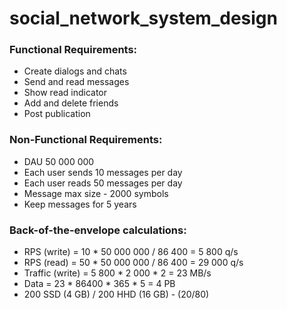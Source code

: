 # social_network_system_design

### Functional Requirements:
* Create dialogs and chats
* Send and read messages
* Show read indicator
* Add and delete friends
* Post publication

### Non-Functional Requirements:
* DAU 50 000 000
* Each user sends 10 messages per day
* Each user reads 50 messages per day
* Message max size - 2000 symbols
* Keep messages for 5 years

### Back-of-the-envelope calculations:
* RPS (write) = 10 * 50 000 000 / 86 400 = 5 800 q/s
* RPS (read) = 50 * 50 000 000 / 86 400 = 29 000 q/s
* Traffic (write) = 5 800 * 2 000 * 2 = 23 MB/s
* Data = 23 * 86400 * 365 * 5 = 4 PB
* 200 SSD (4 GB) / 200 HHD (16 GB) - (20/80)